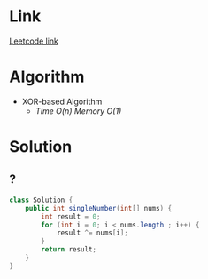 # Link

[Leetcode link](https://leetcode.com/explore/interview/card/top-interview-questions-easy/92/array/549/)

# Algorithm

- XOR-based Algorithm
  - _Time O(n) Memory O(1)_

# Solution

## ?

```java
class Solution {
    public int singleNumber(int[] nums) {
        int result = 0;
        for (int i = 0; i < nums.length ; i++) {
            result ^= nums[i];
        }
        return result;
    }
}
```
